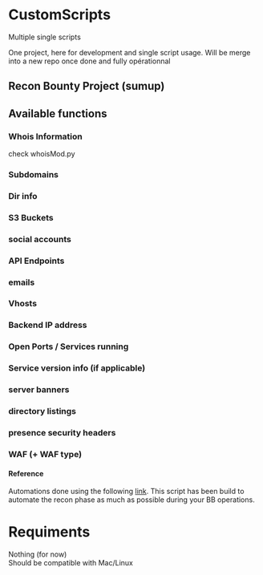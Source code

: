 # CustomScripts
Multiple single scripts

One project, here for development and single script usage. Will be merge into a new repo once done and fully opérationnal

## Recon Bounty Project (sumup)
## Available functions
### Whois Information
check whoisMod.py
### Subdomains
### Dir info
### S3 Buckets
### social accounts
### API Endpoints
### emails
### Vhosts
### Backend IP address
### Open Ports / Services running
### Service version info (if applicable)
### server banners
### directory listings
### presence security headers
### WAF (+ WAF type)

#### Reference

Automations done using the following [link](https://infosecwriteups.com/guide-to-basic-recon-bug-bounties-recon-728c5242a115). 
This script has been build to automate the recon phase as much as possible during your BB operations. 


# Requiments 
Nothing (for now)  
Should be compatible with Mac/Linux
